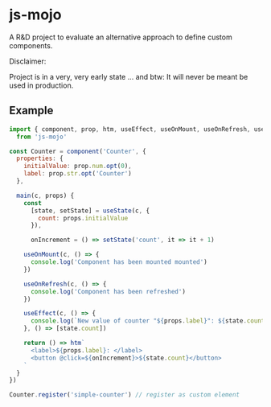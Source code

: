 # js-mojo

A R&D project to evaluate an alternative approach to define custom components.

Disclaimer:

Project is in a very, very early state ...
and btw: It will never be meant be used in production.

## Example

```js
import { component, prop, htm, useEffect, useOnMount, useOnRefresh, useState }
  from 'js-mojo'

const Counter = component('Counter', {
  properties: {
    initialValue: prop.num.opt(0),
    label: prop.str.opt('Counter')
  },

  main(c, props) {
    const 
      [state, setState] = useState(c, {
        count: props.initialValue
      }),

      onIncrement = () => setState('count', it => it + 1)

    useOnMount(c, () => {
      console.log('Component has been mounted mounted')
    })

    useOnRefresh(c, () => {
      console.log('Component has been refreshed')
    })

    useEffect(c, () => {
      console.log(`New value of counter "${props.label}": ${state.count}`)
    }, () => [state.count])

    return () => htm`
      <label>${props.label}: </label>
      <button @click=${onIncrement}>${state.count}</button>
    `
  }
})

Counter.register('simple-counter') // register as custom element
```

